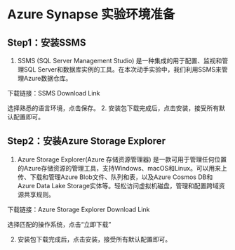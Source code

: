 
# Azure Synapse 实验环境准备

## Step1：安装SSMS

1.	SSMS (SQL Server Management Studio) 是一种集成的用于配置、监视和管理SQL Server和数据库实例的工具。在本次动手实验中，我们利用SSMS来管理Azure数据仓库。

下载链接：SSMS Download Link

 

选择熟悉的语言环境，点击保存。
2.	安装包下载完成后，点击安装，接受所有默认配置即可。

## Step2：安装Azure Storage Explorer

1.	Azure Storage Explorer(Azure 存储资源管理器) 是一款可用于管理任何位置的Azure存储资源的管理工具，支持Windows、macOS和Linux。可以用来上传、下载和管理Azure Blob文件、队列和表，以及Azure Cosmos DB和Azure Data Lake Storage实体等。轻松访问虚拟机磁盘，管理和配置跨域资源共享规则。

下载链接：Azure Storage Explorer Download Link

选择匹配的操作系统，点击“立即下载”
 

2.	安装包下载完成后，点击安装，接受所有默认配置即可。
